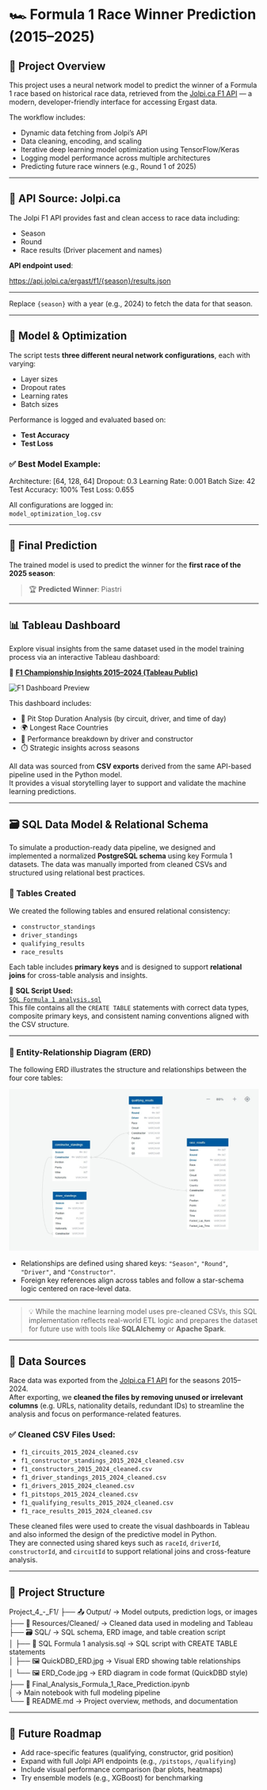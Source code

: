 # 🏎️ Formula 1 Race Winner Prediction (2015–2025)

## 📡 Project Overview  
This project uses a neural network model to predict the winner of a Formula 1 race based on historical race data, retrieved from the [Jolpi.ca F1 API](https://jolpi.ca/) — a modern, developer-friendly interface for accessing Ergast data.

The workflow includes:  
- Dynamic data fetching from Jolpi’s API  
- Data cleaning, encoding, and scaling  
- Iterative deep learning model optimization using TensorFlow/Keras  
- Logging model performance across multiple architectures  
- Predicting future race winners (e.g., Round 1 of 2025)

---

## 📡 API Source: Jolpi.ca  
The Jolpi F1 API provides fast and clean access to race data including:
- Season  
- Round  
- Race results (Driver placement and names)

**API endpoint used**:


https://api.jolpi.ca/ergast/f1/{season}/results.json


---


Replace `{season}` with a year (e.g., 2024) to fetch the data for that season.

---

## 🧠 Model & Optimization  
The script tests **three different neural network configurations**, each with varying:
- Layer sizes  
- Dropout rates  
- Learning rates  
- Batch sizes  

Performance is logged and evaluated based on:
- **Test Accuracy**  
- **Test Loss**

### ✅ Best Model Example:
Architecture: [64, 128, 64]
Dropout: 0.3
Learning Rate: 0.001
Batch Size: 42
Test Accuracy: 100%
Test Loss: 0.655


All configurations are logged in:  
`model_optimization_log.csv`

---

## 🏁 Final Prediction  
The trained model is used to predict the winner for the **first race of the 2025 season**:

> 🏆 **Predicted Winner**: Piastri

---

## 📊 Tableau Dashboard

Explore visual insights from the same dataset used in the model training process via an interactive Tableau dashboard:

🔗 **[F1 Championship Insights 2015–2024 (Tableau Public)](https://public.tableau.com/app/profile/valeria.jimenez.paz/viz/Formula12015-2024/F1ChampionshipInsights20152024)**

![F1 Dashboard Preview](https://github.com/user-attachments/assets/d4d5c8f0-0cce-49fa-b8e0-1f61ff4a06a7)


This dashboard includes:
- 🏁 Pit Stop Duration Analysis (by circuit, driver, and time of day)  
- 🌍 Longest Race Countries  
- 🧠 Performance breakdown by driver and constructor  
- ⏱️ Strategic insights across seasons  

All data was sourced from **CSV exports** derived from the same API-based pipeline used in the Python model.  
It provides a visual storytelling layer to support and validate the machine learning predictions.

---

## 🗃️ SQL Data Model & Relational Schema

To simulate a production-ready data pipeline, we designed and implemented a normalized **PostgreSQL schema** using key Formula 1 datasets. The data was manually imported from cleaned CSVs and structured using relational best practices.

### 🧱 Tables Created

We created the following tables and ensured relational consistency:

- `constructor_standings`
- `driver_standings`
- `qualifying_results`
- `race_results`

Each table includes **primary keys** and is designed to support **relational joins** for cross-table analysis and insights.

📄 **SQL Script Used:**  
[`SQL Formula 1 analysis.sql`](./SQL/SQL%20Formula%201%20analysis.sql)  
This file contains all the `CREATE TABLE` statements with correct data types, composite primary keys, and consistent naming conventions aligned with the CSV structure.

---

### 🧩 Entity-Relationship Diagram (ERD)

The following ERD illustrates the structure and relationships between the four core tables:

![QuickDBD_ERD](./SQL/QuickDBD_ERD.jpg)

- Relationships are defined using shared keys: `"Season"`, `"Round"`, `"Driver"`, and `"Constructor"`.
- Foreign key references align across tables and follow a star-schema logic centered on race-level data.

---

> 💡 While the machine learning model uses pre-cleaned CSVs, this SQL implementation reflects real-world ETL logic and prepares the dataset for future use with tools like **SQLAlchemy** or **Apache Spark**.
---

## 📁 Data Sources

Race data was exported from the [Jolpi.ca F1 API](https://jolpi.ca/) for the seasons 2015–2024.  
After exporting, we **cleaned the files by removing unused or irrelevant columns** (e.g. URLs, nationality details, redundant IDs) to streamline the analysis and focus on performance-related features.

### ✅ Cleaned CSV Files Used:
- `f1_circuits_2015_2024_cleaned.csv`  
- `f1_constructor_standings_2015_2024_cleaned.csv`  
- `f1_constructors_2015_2024_cleaned.csv`  
- `f1_driver_standings_2015_2024_cleaned.csv`  
- `f1_drivers_2015_2024_cleaned.csv`  
- `f1_pitstops_2015_2024_cleaned.csv`  
- `f1_qualifying_results_2015_2024_cleaned.csv`  
- `f1_race_results_2015_2024_cleaned.csv`  

These cleaned files were used to create the visual dashboards in Tableau and also informed the design of the predictive model in Python.  
They are connected using shared keys such as `raceId`, `driverId`, `constructorId`, and `circuitId` to support relational joins and cross-feature analysis.

---

## 📂 Project Structure

Project_4_-_F1/
├── 📤 Output/                      → Model outputs, prediction logs, or images  
├── 🧹 Resources/Cleaned/          → Cleaned data used in modeling and Tableau  
├── 🗃️ SQL/                        → SQL schema, ERD image, and table creation script  
│   ├── 📄 SQL Formula 1 analysis.sql      → SQL script with CREATE TABLE statements  
│   ├── 🖼️ QuickDBD_ERD.jpg               → Visual ERD showing table relationships  
│   └── 🖼️ ERD_Code.jpg                   → ERD diagram in code format (QuickDBD style)  
├── 📓 Final_Analysis_Formula_1_Race_Prediction.ipynb  
│                                   → Main notebook with full modeling pipeline  
└── 📄 README.md                   → Project overview, methods, and documentation

---

## 🚀 Future Roadmap
- Add race-specific features (qualifying, constructor, grid position)  
- Expand with full Jolpi API endpoints (e.g., `/pitstops`, `/qualifying`)  
- Include visual performance comparison (bar plots, heatmaps)  
- Try ensemble models (e.g., XGBoost) for benchmarking  
